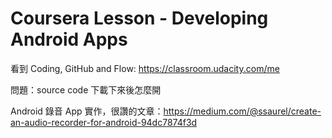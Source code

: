 # Coursera Lesson - Developing Android Apps

看到 Coding, GitHub and Flow: https://classroom.udacity.com/me

問題：source code 下載下來後怎麼開

Android 錄音 App 實作，很讚的文章：https://medium.com/@ssaurel/create-an-audio-recorder-for-android-94dc7874f3d